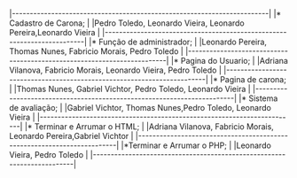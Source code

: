 |------------------------------------------------------------------------|
|* Cadastro de Carona;                                                   |
|Pedro Toledo, Leonardo Vieira, Leonardo Pereira,Leonardo Vieira         |
|------------------------------------------------------------------------|
|* Função de administrador;                                              |
|Leonardo Pereira, Thomas Nunes, Fabricio Morais, Pedro Toledo           |
|------------------------------------------------------------------------|
|* Pagina do Usuario;                                                    |
|Adriana Vilanova, Fabricio Morais, Leonardo Vieira, Pedro Toledo        |
|------------------------------------------------------------------------|
|* Pagina de carona;                                                     |
|Thomas Nunes, Gabriel Vichtor, Pedro  Toledo, Leonardo Vieira           |
|------------------------------------------------------------------------|
|* Sistema de avaliação;                                                 |
|Gabriel Vichtor, Thomas Nunes,Pedro  Toledo, Leonardo Vieira            |
|------------------------------------------------------------------------|
|* Terminar e Arrumar o HTML;                                            |
|Adriana Vilanova, Fabricio Morais, Leonardo Pereira,Gabriel Vichtor     |
|------------------------------------------------------------------------|
|*Terminar e Arrumar o PHP;                                              |
|Leonardo Vieira, Pedro Toledo                                           |
|------------------------------------------------------------------------|
